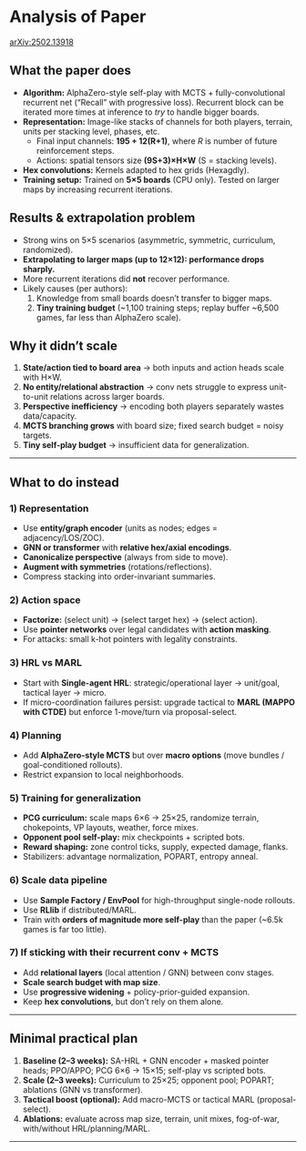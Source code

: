 # Analysis of Paper
[arXiv:2502.13918](arXiv:2502.13918])

## What the paper does
- **Algorithm:** AlphaZero-style self-play with MCTS + fully-convolutional recurrent net (“Recall” with progressive loss). Recurrent block can be iterated more times at inference to *try* to handle bigger boards.  
- **Representation:** Image-like stacks of channels for both players, terrain, units per stacking level, phases, etc.  
  - Final input channels: **195 + 12(R+1)**, where *R* is number of future reinforcement steps.  
  - Actions: spatial tensors size **(9S+3)×H×W** (S = stacking levels).  
- **Hex convolutions:** Kernels adapted to hex grids (Hexagdly).  
- **Training setup:** Trained on **5×5 boards** (CPU only). Tested on larger maps by increasing recurrent iterations.

## Results & extrapolation problem
- Strong wins on 5×5 scenarios (asymmetric, symmetric, curriculum, randomized).  
- **Extrapolating to larger maps (up to 12×12): performance drops sharply.**  
- More recurrent iterations did **not** recover performance.  
- Likely causes (per authors):  
  1. Knowledge from small boards doesn’t transfer to bigger maps.  
  2. **Tiny training budget** (~1,100 training steps; replay buffer ~6,500 games, far less than AlphaZero scale).

## Why it didn’t scale
1. **State/action tied to board area** → both inputs and action heads scale with H×W.  
2. **No entity/relational abstraction** → conv nets struggle to express unit-to-unit relations across larger boards.  
3. **Perspective inefficiency** → encoding both players separately wastes data/capacity.  
4. **MCTS branching grows** with board size; fixed search budget = noisy targets.  
5. **Tiny self-play budget** → insufficient data for generalization.

---

## What to do instead

### 1) Representation
- Use **entity/graph encoder** (units as nodes; edges = adjacency/LOS/ZOC).  
- **GNN or transformer** with **relative hex/axial encodings**.  
- **Canonicalize perspective** (always from side to move).  
- **Augment with symmetries** (rotations/reflections).  
- Compress stacking into order-invariant summaries.

### 2) Action space
- **Factorize:** (select unit) → (select target hex) → (select action).  
- Use **pointer networks** over legal candidates with **action masking**.  
- For attacks: small k-hot pointers with legality constraints.

### 3) HRL vs MARL
- Start with **Single-agent HRL**: strategic/operational layer → unit/goal, tactical layer → micro.  
- If micro-coordination failures persist: upgrade tactical to **MARL (MAPPO with CTDE)** but enforce 1-move/turn via proposal-select.

### 4) Planning
- Add **AlphaZero-style MCTS** but over **macro options** (move bundles / goal-conditioned rollouts).  
- Restrict expansion to local neighborhoods.

### 5) Training for generalization
- **PCG curriculum:** scale maps 6×6 → 25×25, randomize terrain, chokepoints, VP layouts, weather, force mixes.  
- **Opponent pool self-play:** mix checkpoints + scripted bots.  
- **Reward shaping:** zone control ticks, supply, expected damage, flanks.  
- Stabilizers: advantage normalization, POPART, entropy anneal.

### 6) Scale data pipeline
- Use **Sample Factory / EnvPool** for high-throughput single-node rollouts.  
- Use **RLlib** if distributed/MARL.  
- Train with **orders of magnitude more self-play** than the paper (~6.5k games is far too little).

### 7) If sticking with their recurrent conv + MCTS
- Add **relational layers** (local attention / GNN) between conv stages.  
- **Scale search budget with map size**.  
- Use **progressive widening** + policy-prior-guided expansion.  
- Keep **hex convolutions**, but don’t rely on them alone.

---

## Minimal practical plan
1. **Baseline (2–3 weeks):** SA-HRL + GNN encoder + masked pointer heads; PPO/APPO; PCG 6×6 → 15×15; self-play vs scripted bots.  
2. **Scale (2–3 weeks):** Curriculum to 25×25; opponent pool; POPART; ablations (GNN vs transformer).  
3. **Tactical boost (optional):** Add macro-MCTS or tactical MARL (proposal-select).  
4. **Ablations:** evaluate across map size, terrain, unit mixes, fog-of-war, with/without HRL/planning/MARL.

---
